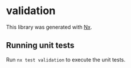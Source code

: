 # validation

This library was generated with [Nx](https://nx.dev).

## Running unit tests

Run `nx test validation` to execute the unit tests.
